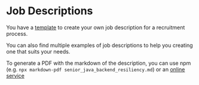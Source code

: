 # Job Descriptions

You have a [template](./template.md) to create your own job description for a recruitment process.

You can also find multiple examples of job descriptions to help you creating one that suits your needs.

To generate a PDF with the markdown of the description, you can use npm (e.g. `npx markdown-pdf senior_java_backend_resiliency.md`) or an [online service](https://www.markdowntopdf.com/)
